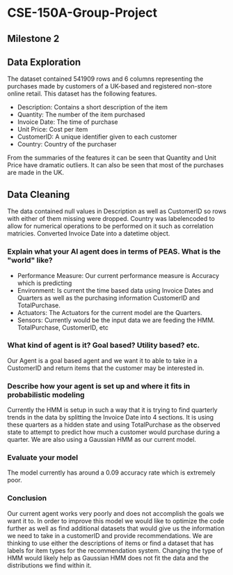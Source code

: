 # CSE-150A-Group-Project

## Milestone 2

## Data Exploration
The dataset contained 541909 rows and 6 columns representing the purchases made by customers of a UK-based and registered non-store online retail. This dataset has the following features.

- Description: Contains a short description of the item
- Quantity: The number of the item purchased
- Invoice Date: The time of purchase
- Unit Price: Cost per item
- CustomerID: A unique identifier given to each customer
- Country: Country of the purchaser

From the summaries of the features it can be seen that Quantity and Unit Price have dramatic outliers. It can also be seen that most of the purchases are made in the UK.

## Data Cleaning
The data contained null values in Description as well as CustomerID so rows with either of them missing were dropped. Country was labelencoded to allow for numerical operations to be performed on it such as correlation matricies. Converted Invoice Date into a datetime object.

### Explain what your AI agent does in terms of PEAS. What is the "world" like? 
- Performance Measure: Our current performance measure is Accuracy which is predicting 
- Environment: Is current the time based data using Invoice Dates and Quarters as well as the purchasing information CustomerID and TotalPurchase.
- Actuators: The Actuators for the current model are the Quarters.
- Sensors: Currently would be the input data we are feeding the HMM. TotalPurchase, CustomerID, etc

### What kind of agent is it? Goal based? Utility based? etc.
Our Agent is a goal based agent and we want it to able to take in a CustomerID and return items that the customer may be interested in.

### Describe how your agent is set up and where it fits in probabilistic modeling
Currently the HMM is setup in such a way that it is trying to find quarterly trends in the data by splitting the Invoice Date into 4 sections. It is using these quarters as a hidden state and using TotalPurchase as the observed state to attempt to predict how much a customer would purchase during a quarter. We are also using a Gaussian HMM as our current model.

### Evaluate your model
The model currently has around a 0.09 accuracy rate which is extremely poor.

### Conclusion
Our current agent works very poorly and does not accomplish the goals we want it to. In order to improve this model we would like to optimize the code further as well as find additional datasets that would give us the information we need to take in a customerID and provide recommendations. We are thinking to use either the descriptions of items or find a dataset that has labels for item types for the recommendation system. Changing the type of HMM would likely help as Gaussian HMM does not fit the data and the distributions we find within it.
